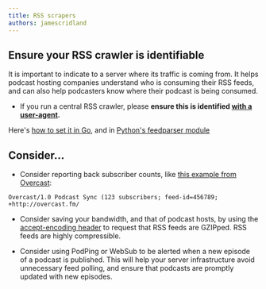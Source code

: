 ```yaml
---
title: RSS scrapers
authors: jamescridland
---
```


## Ensure your RSS crawler is identifiable

It is important to indicate to a server where its traffic is coming from. It helps podcast hosting companies understand who is consuming their RSS feeds, and can also help podcasters know where their podcast is being consumed.

* If you run a central RSS crawler, please **ensure this is identified [with a user-agent](/app-developers/user-agents.html).**

Here's [how to set it in Go](https://stackoverflow.com/questions/13263492/set-useragent-in-http-request), and in [Python's feedparser module](https://pythonhosted.org/feedparser/http-useragent.html) 

## Consider...

* Consider reporting back subscriber counts, like [this example from Overcast](https://overcast.fm/podcasterinfo):

`Overcast/1.0 Podcast Sync (123 subscribers; feed-id=456789; +http://overcast.fm/`

* Consider saving your bandwidth, and that of podcast hosts, by using the [accept-encoding header](https://developer.mozilla.org/en-US/docs/Web/HTTP/Headers/Accept-Encoding) to request that RSS feeds are GZIPped. RSS feeds are highly compressible.

* Consider using PodPing or WebSub to be alerted when a new episode of a podcast is published. This will help your server infrastructure avoid unnecessary feed polling, and ensure that podcasts are promptly updated with new episodes.

